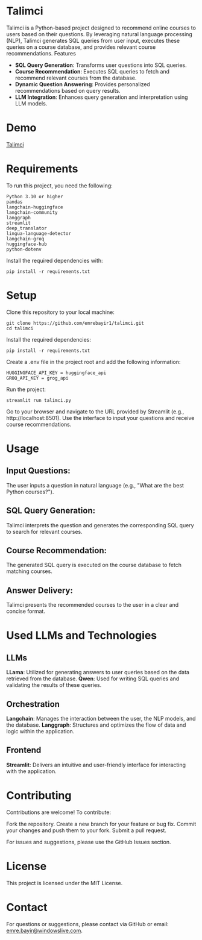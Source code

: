 # Talimci

Talimci is a Python-based project designed to recommend online courses to users based on their questions. By leveraging natural language processing (NLP), Talimci generates SQL queries from user input, executes these queries on a course database, and provides relevant course recommendations.
Features

- **SQL Query Generation**: Transforms user questions into SQL queries.
- **Course Recommendation**: Executes SQL queries to fetch and recommend relevant courses from the database.
- **Dynamic Question Answering**: Provides personalized recommendations based on query results.
- **LLM Integration**: Enhances query generation and interpretation using LLM models.

# Demo 

[Talimci](https://langgraph-talimci.streamlit.app/)

# Requirements

To run this project, you need the following:

    Python 3.10 or higher
    pandas
    langchain-huggingface
    langchain-community
    langgraph
    streamlit
    deep_translator
    lingua-language-detector
    langchain-groq
    huggingface-hub
    python-dotenv

Install the required dependencies with:
    
    pip install -r requirements.txt

# Setup

Clone this repository to your local machine:

    git clone https://github.com/emrebayir1/talimci.git
    cd talimci

Install the required dependencies:

    pip install -r requirements.txt

Create a .env file in the project root and add the following information:

    HUGGINGFACE_API_KEY = huggingface_api
    GROQ_API_KEY = grog_api

Run the project:

    streamlit run talimci.py

Go to your browser and navigate to the URL provided by Streamlit (e.g., http://localhost:8501). Use the interface to input your questions and receive course recommendations.

# Usage

## Input Questions:
The user inputs a question in natural language (e.g., "What are the best Python courses?").

## SQL Query Generation:
Talimci interprets the question and generates the corresponding SQL query to search for relevant courses.

## Course Recommendation:
The generated SQL query is executed on the course database to fetch matching courses.

## Answer Delivery:
Talimci presents the recommended courses to the user in a clear and concise format.

# Used LLMs and Technologies

## LLMs

**LLama**: Utilized for generating answers to user queries based on the data retrieved from the database.
**Qwen**: Used for writing SQL queries and validating the results of these queries.

## Orchestration

**Langchain**: Manages the interaction between the user, the NLP models, and the database.
**Langgraph**: Structures and optimizes the flow of data and logic within the application.

## Frontend

**Streamlit**: Delivers an intuitive and user-friendly interface for interacting with the application.

# Contributing

Contributions are welcome! To contribute:

Fork the repository.
Create a new branch for your feature or bug fix.
Commit your changes and push them to your fork.
Submit a pull request.

For issues and suggestions, please use the GitHub Issues section.

# License

This project is licensed under the MIT License.

# Contact

For questions or suggestions, please contact via GitHub or email: emre.bayir@windowslive.com.
